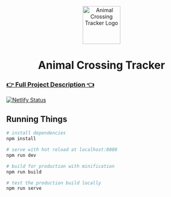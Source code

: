 <p align="center">
  <a href="https://ac-tracker.netlify.app/">
    <img alt="Animal Crossing Tracker Logo" src="https://res.cloudinary.com/actracker/image/upload/w_400,h_400/v1602184470/animal-crossing/logo/rounded-corners-original.png" width="100" />
  </a>
</p>
<h1 align="center">
  Animal Crossing Tracker
</h1>

### [👉 Full Project Description 👈](https://jessekuntz.github.io/ac-tracker.html)

[![Netlify Status](https://api.netlify.com/api/v1/badges/1671ee90-895c-4d71-aaca-62b263f16802/deploy-status)](https://app.netlify.com/sites/ac-tracker/deploys)

## Running Things

``` bash
# install dependencies
npm install

# serve with hot reload at localhost:8080
npm run dev

# build for production with minification
npm run build

# test the production build locally
npm run serve
```
